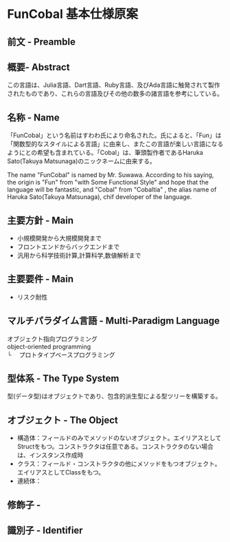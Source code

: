 # FunCobal 基本仕様原案

## 前文 - Preamble

## 概要- Abstract

この言語は、Julia言語、Dart言語、Ruby言語、及びAda言語に触発されて製作されたものであり、これらの言語及びその他の数多の諸言語を参考にしている。

## 名称 - Name

「FunCobal」という名前はすわわ氏により命名された。氏によると、「Fun」は「関数型的なスタイルによる言語」に由来し、またこの言語が楽しい言語になるようにとの希望も含まれている。「Cobal」は、筆頭製作者であるHaruka Sato(Takuya Matsunaga)のニックネームに由来する。

The name "FunCobal" is named by Mr. Suwawa. According to his saying, the origin is "Fun" from "with Some Functional Style" and hope that the language will be fantastic, and "Cobal" from "Cobaltia" , the alias name of Haruka Sato(Takuya Matsunaga), chif developer of the language.

## 主要方針 - Main 

- 小規模開発から大規模開発まで
- フロントエンドからバックエンドまで
- 汎用から科学技術計算,計算科学,数値解析まで

## 主要要件 - Main 

- リスク耐性

## マルチパラダイム言語 - Multi-Paradigm Language

オブジェクト指向プログラミング  
object-oriented programming  
└ 　プロトタイプベースプログラミング

## 型体系 - The Type System

型(データ型)はオブジェクトであり、包含的派生型による型ツリーを構築する。

## オブジェクト - The Object


- 構造体：フィールドのみでメソッドのないオブジェクト。エイリアスとしてStructをもつ。コンストラクタは任意である。コンストラクタのない場合は、インスタンス作成時
- クラス：フィールド・コンストラクタの他にメソッドをもつオブジェクト。エイリアスとしてClassをもつ。
- 連続体：

## 修飾子 - 

## 識別子 - Identifier
